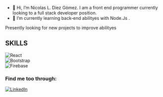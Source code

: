 - 👋 Hi, I’m Nicolas L. Diez Gómez. I am a front end programmer currently looking to a full stack developer position. 
- 🌱 I’m currently learning back-end abilityes with Node.Js .

<!--
- 📫 How to reach me ...
- 👀 I’m interested in ...
- 💞️ I’m looking to collaborate on ...
--->
Presently looking for new projects to improve abilityes  


## SKILLS
![React](https://img.shields.io/badge/ReactJs-61DAFB?style=plastic&logo=react&logoColor=white&labelColor=101010)<br/>
![Bootstrap](https://img.shields.io/badge/Bootstrap-7952B3?style=plastic&logo=bootstrap&logoColor=white&labelColor=101010)<br/>
![Firebase](https://img.shields.io/badge/Firebase-FFCA28?style=plastic&logo=firebase&logoColor=white&labelColor=101010)<br/> 
<!--- ![React Native](https://img.shields.io/badge/ReactNative-61DAFB?style=plastic&logo=react&logoColor=white&labelColor=101010)<br/> --->
### Find me too through:
[![LinkedIn](https://img.shields.io/badge/LinkedIn-0077B5?style=for-the-badge&logo=linkedin&logoColor=white&labelColor=101010)](https://www.linkedin.com/in/lionel-diez-gómez/)



<!---
lionel1014/lionel1014 is a ✨ special ✨ repository because its `README.md` (this file) appears on your GitHub profile.
You can click the Preview link to take a look at your changes.
--->
